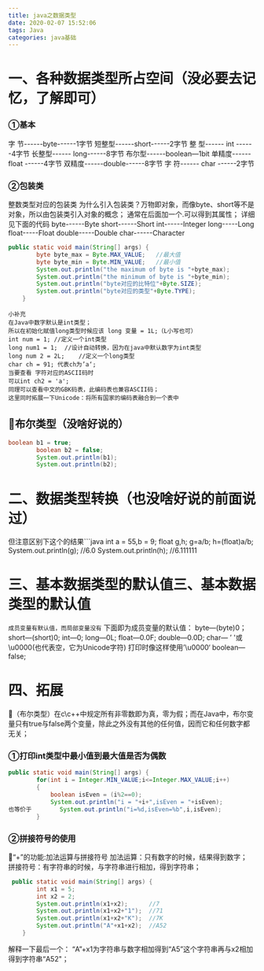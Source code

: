 ```yaml
---
title: java之数据类型
date: 2020-02-07 15:52:06
tags: Java
categories: java基础
---
```

# 一、各种数据类型所占空间（没必要去记忆，了解即可）
### ①基本
字 节------byte------1字节
短整型------short------2字节
整 型------ int ------4字节
长整型------ long------8字节
布尔型------boolean—1bit
单精度------ float ------4字节
双精度------double------8字节
字 符------ char ------2字节

### ②包装类
整数类型对应的包装类
为什么引入包装类？万物即对象，而像byte、short等不是对象，所以由包装类引入对象的概念；
通常在后面加一个.可以得到其属性；
详细见下面的代码
byte------Byte
short------Short
int------Integer
long-----Long
float-----Float
double-----Double
char------Character


```java
public static void main(String[] args) {
		byte byte_max = Byte.MAX_VALUE;   //最大值
		byte byte_min = Byte.MIN_VALUE;   //最小值
		System.out.println("the maximum of byte is "+byte_max);
		System.out.println("the minimum of byte is "+byte_min);
		System.out.println("byte对应的比特位"+Byte.SIZE); 
		System.out.println("byte对应的类型"+Byte.TYPE);
	}

```
    小补充
    在Java中数字默认是int类型；
    所以在初始化赋值long类型时候应该 long 变量 = 1L;（L小写也可）
    int num = 1; //定义一个int类型
    long num1 = 1;	//设计自动转换，因为在java中默认数字为int类型
    long num 2 = 2L;	//定义一个long类型
    char ch = 91; 代表ch为’a‘;
    当要查看 字符对应的ASCII码时
    可以int ch2 = 'a';
    同理可以查看中文的GBK码表，此编码表也兼容ASCII码；
    这里同时拓展一下Unicode：将所有国家的编码表融合到一个表中
    
## 🌂布尔类型（没啥好说的）
```java
boolean b1 = true;
		boolean b2 = false;
		System.out.println(b1);
		System.out.println(b2);
```
# 二、数据类型转换（也没啥好说的前面说过）
但注意区别下这个的结果```java
int a = 55,b = 9;
		float g,h;
		g=a/b;
		h=(float)a/b;
		System.out.println(g);   //6.0
		System.out.println(h);	 //6.111111


# 三、基本数据类型的默认值三、基本数据类型的默认值

`成员变量有默认值，而局部变量没有`
下面即为成员变量的默认值：
byte—(byte)0；
short—(short)0;
int—0;
long—0L;
float—0.0F;
double—0.0D;
char— ’ '或\u0000(也代表空，它为Unicode字符) 打印时像这样使用’\u0000‘
boolean—false;

# 四、拓展
🌂（布尔类型）在c\c++中规定所有非零数即为真，零为假；而在Java中，布尔变量只有true与false两个变量，除此之外没有其他的任何值，因而它和任何数字都无关；
### ①打印int类型中最小值到最大值是否为偶数
```java
public static void main(String[] args) {
		for(int i = Integer.MIN_VALUE;i<=Integer.MAX_VALUE;i++)
		{
			boolean isEven = (i%2==0);
			System.out.println("i = "+i+",isEven = "+isEven);
也等价于		System.out.println("i=%d,isEven=%b",i,isEven);
		}

```
### ②拼接符号的使用
🌂“+”的功能:加法运算与拼接符号
加法运算：只有数字的时候，结果得到数字；
拼接符号：有字符串的时候，与字符串进行相加，得到字符串；
```java
 public static void main(String[] args) {
        int x1 = 5;
        int x2 = 2;
        System.out.println(x1+x2);      //7
        System.out.println(x1+x2+"1");  //71
        System.out.println(x1+x2+"K");  //7K
        System.out.println("A"+x1+x2);  //A52
    }
```
解释一下最后一个：
“A”+x1为字符串与数字相加得到“A5”这个字符串再与x2相加得到字符串“A52"；

